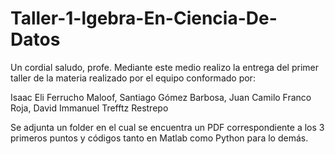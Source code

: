 # Taller-1-lgebra-En-Ciencia-De-Datos

Un cordial saludo, profe. Mediante este medio realizo la entrega del primer taller de la materia realizado por el equipo conformado por:

Isaac Eli Ferrucho Maloof, 
Santiago Gómez Barbosa, 
Juan Camilo Franco Roja, 
David Immanuel Trefftz Restrepo


Se adjunta un folder en el cual se encuentra un PDF correspondiente a los 3 primeros puntos y códigos tanto en Matlab como Python para lo demás.
